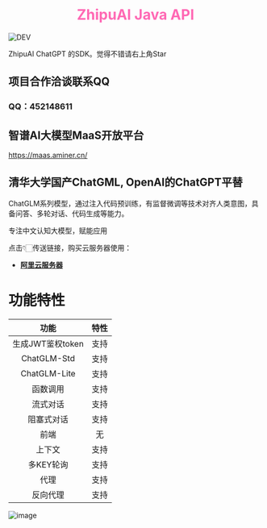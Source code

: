 <h1 style="text-align: center; color: hotpink; -webkit-animation: rainbow 5s infinite; -moz-animation: rainbow 5s infinite; -o-animation: rainbow 5s infinite; animation: rainbow 5s infinite;">ZhipuAI Java API</h1>

![DEV](https://img.shields.io/badge/dev-unstable-brightgreen.svg)

[//]: # ([![Maven Central]&#40;https://img.shields.io/maven-central/v/com.github.plexpt/chatgpt&#41;]&#40;https://maven-badges.herokuapp.com/maven-central/com.github.plexpt/chatgpt&#41;)

[//]: # ([English Doc]&#40;https://github.com/PlexPt/chatgpt-java/blob/main/README_en.md&#41;.)


ZhipuAI ChatGPT 的SDK。觉得不错请右上角Star
 
 
## 项目合作洽谈联系QQ

### QQ：452148611

## 智谱AI大模型MaaS开放平台
https://maas.aminer.cn/

## 清华大学国产ChatGML, OpenAI的ChatGPT平替
ChatGLM系列模型，通过注入代码预训练，有监督微调等技术对齐人类意图，具备问答、多轮对话、代码生成等能力。

专注中文认知大模型，赋能应用


点击👇🏻传送链接，购买云服务器使用：

- [**阿里云服务器**](https://www.aliyun.com/daily-act/ecs/activity_selection?userCode=pg4nrmzj)

[//]: # (- [**【腾讯云】云服务器，低至4.2元/月**]&#40;https://url.cn/B7m0OYnG&#41;)

# 功能特性

|      功能      |   特性   |
|:------------:| :------: |
| 生成JWT鉴权token |   支持   |
| ChatGLM-Std  |   支持   |
| ChatGLM-Lite  |   支持   |
|     函数调用     |   支持   |
|     流式对话     |   支持   |
|    阻塞式对话     |   支持   |
|      前端      |    无    |
|     上下文      |   支持   |
|    多KEY轮询    |   支持   |
|      代理      |   支持   |
|     反向代理     |   支持   |
 

![image](https://github.com/uygnaix/zhipuai-java-sdk/assets/14816757/2c289e42-7a9e-41c7-8598-47fa45c52ae4)
